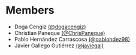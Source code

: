 # Members

- Doga Cengiz [(@dogacengiz)](https://github.com/dogacengiz)
- Christian Paneque [(@ChrisPaneque)](https://github.com/ChrisPaneque)
- Pablo Hernández Carrascosa [(@pablohdez98)](https://github.com/pablohdez98)
- Javier Gallego Gutiérrez [(@javiegal)](https://github.com/javiegal)

